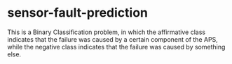 # sensor-fault-prediction
This is a Binary Classification problem, in which the affirmative class indicates that the failure was caused by a certain component of the APS, while the negative class indicates that the failure was caused by something else.
